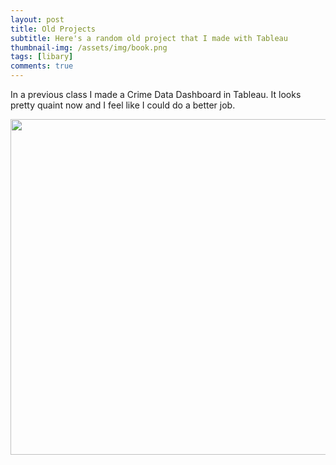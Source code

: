 ```yaml
---
layout: post
title: Old Projects
subtitle: Here's a random old project that I made with Tableau
thumbnail-img: /assets/img/book.png
tags: [libary]
comments: true
---
```


In a previous class I made a Crime Data Dashboard in Tableau.  It looks pretty quaint now and I feel like I could do a better job.

<kbd>
<p><a href="https://public.tableau.com/views/PhoenixCrimeData2018-2019Visualized/Dashboard1?:language=en&:display_count=y&:origin=viz_share_link"><img src="https://i.imgur.com/m75BM4j.jpg" width="750" height="537" /></a></p>
</kbd>
